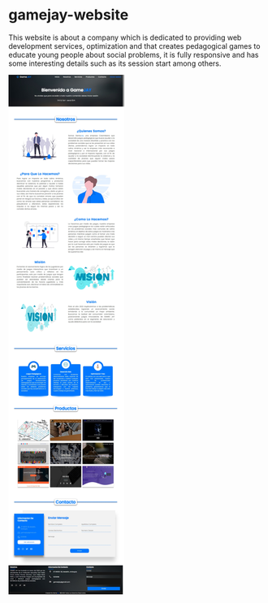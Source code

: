 # gamejay-website

This website is about a company which is dedicated to providing web development services, optimization and that creates pedagogical games to educate young people about social problems, it is fully responsive and has some interesting details such as its session start among others.

![preview web app.](https://github.com/JuanWebDeveloper/gamejay-website/blob/master/complementos/img/websitePreview.png)
